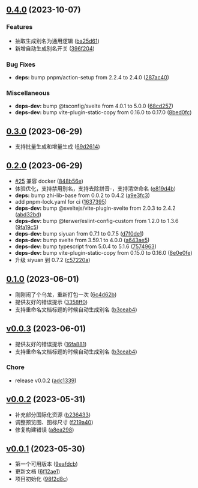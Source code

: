 <!-- insertion marker -->
<a name="v0.0.3"></a>

## [0.4.0](https://github.com/terwer/siyuan-plugin-custom-slug/compare/v0.3.0...v0.4.0) (2023-10-07)
### Features
* 抽取生成别名为通用逻辑 ([ba25d61](https://github.com/terwer/siyuan-plugin-custom-slug/commit/ba25d612a85f9935e0bc4bbb57f0a0f2210fd97a))
* 新增自动生成别名开关 ([396f204](https://github.com/terwer/siyuan-plugin-custom-slug/commit/396f2046ab2ce067deb0f590c8d8633bf035f89a))
### Bug Fixes
* **deps:** bump pnpm/action-setup from 2.2.4 to 2.4.0 ([287ac40](https://github.com/terwer/siyuan-plugin-custom-slug/commit/287ac408c4bbe7cca63e5ca2fb7a737c19c6c80f))
### Miscellaneous
* **deps-dev:** bump @tsconfig/svelte from 4.0.1 to 5.0.0 ([68cd257](https://github.com/terwer/siyuan-plugin-custom-slug/commit/68cd257ecb8af0787c373654c881a176fd4c59a6))
* **deps-dev:** bump vite-plugin-static-copy from 0.16.0 to 0.17.0 ([8bed0fc](https://github.com/terwer/siyuan-plugin-custom-slug/commit/8bed0fc5a0c62ddd33a5d51f8251e088637c5148))
## [0.3.0](https://github.com/terwer/siyuan-plugin-custom-slug/compare/v0.2.0...v0.3.0) (2023-06-29)
* 支持批量生成和增量生成 ([69d2614](https://github.com/terwer/siyuan-plugin-custom-slug/commit/69d2614ffc37194001b2b8a384b1d1b5d8a49edb))
## [0.2.0](https://github.com/terwer/siyuan-plugin-custom-slug/compare/v0.1.0...v0.2.0) (2023-06-29)
* [#25](https://github.com/terwer/siyuan-plugin-custom-slug/issues/25) 兼容 docker ([848b56e](https://github.com/terwer/siyuan-plugin-custom-slug/commit/848b56e85bd3768f0e99c7e911067079b9230b28))
* 体验优化，支持禁用别名，支持去除拼音-，支持清空命名 ([e819d4b](https://github.com/terwer/siyuan-plugin-custom-slug/commit/e819d4b93aa886b8a10ae7fa374695349e0525aa))
* **deps:** bump zhi-lib-base from 0.0.2 to 0.4.2 ([a9e3fc3](https://github.com/terwer/siyuan-plugin-custom-slug/commit/a9e3fc39d96b8793e2daf525b7be839b7631d4bc))
* add pnpm-lock.yaml for ci ([1637395](https://github.com/terwer/siyuan-plugin-custom-slug/commit/163739536f579964a31eb83877b264d2f5550fe1))
* **deps-dev:** bump @sveltejs/vite-plugin-svelte from 2.0.3 to 2.4.2 ([abd32bd](https://github.com/terwer/siyuan-plugin-custom-slug/commit/abd32bda2f561fd5d2fbfb930be4ccd53cf56223))
* **deps-dev:** bump @terwer/eslint-config-custom from 1.2.0 to 1.3.6 ([9fa19c5](https://github.com/terwer/siyuan-plugin-custom-slug/commit/9fa19c5a9b249f1eec674f8a07ba7a100585718d))
* **deps-dev:** bump siyuan from 0.7.1 to 0.7.5 ([d7f0de1](https://github.com/terwer/siyuan-plugin-custom-slug/commit/d7f0de1db2e1956c27d764aa6a881482510acca3))
* **deps-dev:** bump svelte from 3.59.1 to 4.0.0 ([a643ae5](https://github.com/terwer/siyuan-plugin-custom-slug/commit/a643ae5c498542bfb87091df60ef1dbd2d1360f2))
* **deps-dev:** bump typescript from 5.0.4 to 5.1.6 ([7574963](https://github.com/terwer/siyuan-plugin-custom-slug/commit/7574963f25e8078c3a04114dd296f8a5c3073041))
* **deps-dev:** bump vite-plugin-static-copy from 0.15.0 to 0.16.0 ([8e0e0fe](https://github.com/terwer/siyuan-plugin-custom-slug/commit/8e0e0fed01c9eebac052db9ba5a40beecda33929))
* 升级 siyuan 到 0.7.2 ([c57220a](https://github.com/terwer/siyuan-plugin-custom-slug/commit/c57220ac0ff3033840bce017893236e382623585))
## [0.1.0](https://github.com/terwer/siyuan-plugin-custom-slug/compare/v0.0.3...v0.1.0) (2023-06-01)
* 刚刚闹了个乌龙，重新打包一次 ([6c4d62b](https://github.com/terwer/siyuan-plugin-custom-slug/commit/6c4d62bb00e34f3e568bb789bb70aefc75af939f))
* 提供友好的错误提示 ([3358ff0](https://github.com/terwer/siyuan-plugin-custom-slug/commit/3358ff049125fb6bea01191896cc83f03e22db55))
* 支持重命名文档标题的时候自动生成别名 ([b3ceab4](https://github.com/terwer/siyuan-plugin-custom-slug/commit/b3ceab4e7dcba0a8df5103abc4a838943e824279))
## [v0.0.3](https://github.com/terwer/siyuan-plugin-custom-slug/compare/v0.0.2...v0.0.3) (2023-06-01)
- 提供友好的错误提示 ([16fa881](https://github.com/terwer/siyuan-plugin-custom-slug/commit/16fa881e4f5da189caba014136f31e54388449dc))
- 支持重命名文档标题的时候自动生成别名 ([b3ceab4](https://github.com/terwer/siyuan-plugin-custom-slug/commit/b3ceab4e7dcba0a8df5103abc4a838943e824279))
### Chore
- release v0.0.2 ([adc1339](https://github.com/terwer/siyuan-plugin-custom-slug/commit/adc13399bc84743d309659e7c095928c1f6c72b7))
<a name="v0.0.2"></a>
## [v0.0.2](https://github.com/terwer/siyuan-plugin-custom-slug/compare/v0.0.1...v0.0.2) (2023-05-31)
- 补充部分国际化资源 ([b236433](https://github.com/terwer/siyuan-plugin-custom-slug/commit/b236433f24b448b70218eb3548ff9d5eec789968))
- 调整预览图、图标尺寸 ([f219a40](https://github.com/terwer/siyuan-plugin-custom-slug/commit/f219a40cbf6f15ecc8bee3c996d352ae83699124))
- 修复构建错误 ([a8ea298](https://github.com/terwer/siyuan-plugin-custom-slug/commit/a8ea2988bffbf0372b1c90b885248c1af9afcc39))
<a name="v0.0.1"></a>
## [v0.0.1](https://github.com/terwer/siyuan-plugin-custom-slug/compare/98f2d8c2f7e1b3ee00c90fd15e1c9feece3d70df...v0.0.1) (2023-05-30)
- 第一个可用版本 ([9eafdcb](https://github.com/terwer/siyuan-plugin-custom-slug/commit/9eafdcb6aa421f5dd5f2276e07f5f555eb7385f5))
- 更新文档 ([6f12ae1](https://github.com/terwer/siyuan-plugin-custom-slug/commit/6f12ae10953ddc5ea78edbdb3ccdfeb69fd3d33c))
- 项目初始化 ([98f2d8c](https://github.com/terwer/siyuan-plugin-custom-slug/commit/98f2d8c2f7e1b3ee00c90fd15e1c9feece3d70df))